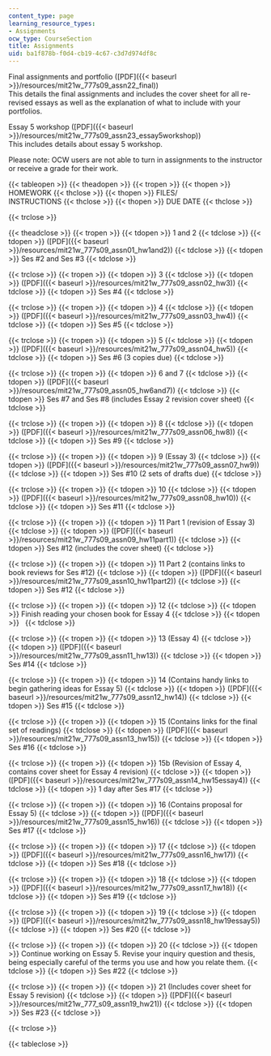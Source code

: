 ```yaml
---
content_type: page
learning_resource_types:
- Assignments
ocw_type: CourseSection
title: Assignments
uid: ba1f878b-f0d4-cb19-4c67-c3d7d974df8c
---
```


Final assignments and portfolio ([PDF]({{< baseurl >}}/resources/mit21w_777s09_assn22_final))  
This details the final assignments and includes the cover sheet for all re-revised essays as well as the explanation of what to include with your portfolios.

Essay 5 workshop ([PDF]({{< baseurl >}}/resources/mit21w_777s09_assn23_essay5workshop))  
This includes details about essay 5 workshop.

Please note: OCW users are not able to turn in assignments to the instructor or receive a grade for their work.

{{< tableopen >}}
{{< theadopen >}}
{{< tropen >}}
{{< thopen >}}
HOMEWORK
{{< thclose >}}
{{< thopen >}}
FILES/  
INSTRUCTIONS
{{< thclose >}}
{{< thopen >}}
DUE DATE
{{< thclose >}}

{{< trclose >}}

{{< theadclose >}}
{{< tropen >}}
{{< tdopen >}}
1 and 2
{{< tdclose >}}
{{< tdopen >}}
([PDF]({{< baseurl >}}/resources/mit21w_777s09_assn01_hw1and2))
{{< tdclose >}}
{{< tdopen >}}
Ses #2 and Ses #3
{{< tdclose >}}

{{< trclose >}}
{{< tropen >}}
{{< tdopen >}}
3
{{< tdclose >}}
{{< tdopen >}}
([PDF]({{< baseurl >}}/resources/mit21w_777s09_assn02_hw3))
{{< tdclose >}}
{{< tdopen >}}
Ses #4
{{< tdclose >}}

{{< trclose >}}
{{< tropen >}}
{{< tdopen >}}
4
{{< tdclose >}}
{{< tdopen >}}
([PDF]({{< baseurl >}}/resources/mit21w_777s09_assn03_hw4))
{{< tdclose >}}
{{< tdopen >}}
Ses #5
{{< tdclose >}}

{{< trclose >}}
{{< tropen >}}
{{< tdopen >}}
5
{{< tdclose >}}
{{< tdopen >}}
([PDF]({{< baseurl >}}/resources/mit21w_777s09_assn04_hw5))
{{< tdclose >}}
{{< tdopen >}}
Ses #6 (3 copies due)
{{< tdclose >}}

{{< trclose >}}
{{< tropen >}}
{{< tdopen >}}
6 and 7
{{< tdclose >}}
{{< tdopen >}}
([PDF]({{< baseurl >}}/resources/mit21w_777s09_assn05_hw6and7))
{{< tdclose >}}
{{< tdopen >}}
Ses #7 and Ses #8 (includes Essay 2 revision cover sheet)
{{< tdclose >}}

{{< trclose >}}
{{< tropen >}}
{{< tdopen >}}
8
{{< tdclose >}}
{{< tdopen >}}
([PDF]({{< baseurl >}}/resources/mit21w_777s09_assn06_hw8))
{{< tdclose >}}
{{< tdopen >}}
Ses #9
{{< tdclose >}}

{{< trclose >}}
{{< tropen >}}
{{< tdopen >}}
9 (Essay 3)
{{< tdclose >}}
{{< tdopen >}}
([PDF]({{< baseurl >}}/resources/mit21w_777s09_assn07_hw9))
{{< tdclose >}}
{{< tdopen >}}
Ses #10 (2 sets of drafts due)
{{< tdclose >}}

{{< trclose >}}
{{< tropen >}}
{{< tdopen >}}
10
{{< tdclose >}}
{{< tdopen >}}
([PDF]({{< baseurl >}}/resources/mit21w_777s09_assn08_hw10))
{{< tdclose >}}
{{< tdopen >}}
Ses #11
{{< tdclose >}}

{{< trclose >}}
{{< tropen >}}
{{< tdopen >}}
11 Part 1 (revision of Essay 3)
{{< tdclose >}}
{{< tdopen >}}
([PDF]({{< baseurl >}}/resources/mit21w_777s09_assn09_hw11part1))
{{< tdclose >}}
{{< tdopen >}}
Ses #12 (includes the cover sheet)
{{< tdclose >}}

{{< trclose >}}
{{< tropen >}}
{{< tdopen >}}
11 Part 2 (contains links to book reviews for Ses #12)
{{< tdclose >}}
{{< tdopen >}}
([PDF]({{< baseurl >}}/resources/mit21w_777s09_assn10_hw11part2))
{{< tdclose >}}
{{< tdopen >}}
Ses #12
{{< tdclose >}}

{{< trclose >}}
{{< tropen >}}
{{< tdopen >}}
12
{{< tdclose >}}
{{< tdopen >}}
Finish reading your chosen book for Essay 4
{{< tdclose >}}
{{< tdopen >}}
 
{{< tdclose >}}

{{< trclose >}}
{{< tropen >}}
{{< tdopen >}}
13 (Essay 4)
{{< tdclose >}}
{{< tdopen >}}
([PDF]({{< baseurl >}}/resources/mit21w_777s09_assn11_hw13))
{{< tdclose >}}
{{< tdopen >}}
Ses #14
{{< tdclose >}}

{{< trclose >}}
{{< tropen >}}
{{< tdopen >}}
14 (Contains handy links to begin gathering ideas for Essay 5)
{{< tdclose >}}
{{< tdopen >}}
([PDF]({{< baseurl >}}/resources/mit21w_777s09_assn12_hw14))
{{< tdclose >}}
{{< tdopen >}}
Ses #15
{{< tdclose >}}

{{< trclose >}}
{{< tropen >}}
{{< tdopen >}}
15 (Contains links for the final set of readings)
{{< tdclose >}}
{{< tdopen >}}
([PDF]({{< baseurl >}}/resources/mit21w_777s09_assn13_hw15))
{{< tdclose >}}
{{< tdopen >}}
Ses #16
{{< tdclose >}}

{{< trclose >}}
{{< tropen >}}
{{< tdopen >}}
15b (Revision of Essay 4, contains cover sheet for Essay 4 revision)
{{< tdclose >}}
{{< tdopen >}}
([PDF]({{< baseurl >}}/resources/mit21w_777s09_assn14_hw15essay4))
{{< tdclose >}}
{{< tdopen >}}
1 day after Ses #17
{{< tdclose >}}

{{< trclose >}}
{{< tropen >}}
{{< tdopen >}}
16 (Contains proposal for Essay 5)
{{< tdclose >}}
{{< tdopen >}}
([PDF]({{< baseurl >}}/resources/mit21w_777s09_assn15_hw16))
{{< tdclose >}}
{{< tdopen >}}
Ses #17
{{< tdclose >}}

{{< trclose >}}
{{< tropen >}}
{{< tdopen >}}
17
{{< tdclose >}}
{{< tdopen >}}
([PDF]({{< baseurl >}}/resources/mit21w_777s09_assn16_hw17))
{{< tdclose >}}
{{< tdopen >}}
Ses #18
{{< tdclose >}}

{{< trclose >}}
{{< tropen >}}
{{< tdopen >}}
18
{{< tdclose >}}
{{< tdopen >}}
([PDF]({{< baseurl >}}/resources/mit21w_777s09_assn17_hw18))
{{< tdclose >}}
{{< tdopen >}}
Ses #19
{{< tdclose >}}

{{< trclose >}}
{{< tropen >}}
{{< tdopen >}}
19
{{< tdclose >}}
{{< tdopen >}}
([PDF]({{< baseurl >}}/resources/mit21w_777s09_assn18_hw19essay5))
{{< tdclose >}}
{{< tdopen >}}
Ses #20
{{< tdclose >}}

{{< trclose >}}
{{< tropen >}}
{{< tdopen >}}
20
{{< tdclose >}}
{{< tdopen >}}
Continue working on Essay 5. Revise your inquiry question and thesis, being especially careful of the terms you use and how you relate them.
{{< tdclose >}}
{{< tdopen >}}
Ses #22
{{< tdclose >}}

{{< trclose >}}
{{< tropen >}}
{{< tdopen >}}
21 (Includes cover sheet for Essay 5 revision)
{{< tdclose >}}
{{< tdopen >}}
([PDF]({{< baseurl >}}/resources/mit21w_777_s09_assn19_hw21))
{{< tdclose >}}
{{< tdopen >}}
Ses #23
{{< tdclose >}}

{{< trclose >}}

{{< tableclose >}}